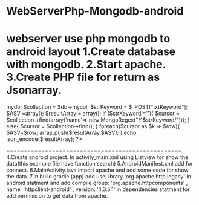 # WebServerPhp-Mongodb-android
webserver use php mongodb to android layout
1.Create database with mongodb.
2.Start apache.
3.Create PHP file for return as Jsonarray. 
==================================================
<?php
	$m = new MongoClient();
 $db = $m->mydb;
 $collection = $db->mycol;
$strKeyword =  $_POST["txtKeyword"];
 $ASV =array();
 $resultArray = array();
if ($strKeyword!=''){
 $cursor = $collection->find(array('name'=> new MongoRegex("/^$strKeyword/")));
 }
 else{
     $cursor = $collection->find();
 }

foreach($cursor as $k => $row){
   $ASV=$row;
   array_push($resultArray,$ASV);
}
echo json_encode($resultArray);
?>
==================================================
4.Create android project. In activity_main.xml using Listview for show the data(this example file have function search)
5.AndroidManifest.xml add <uses-permission android:name="android.permission.INTERNET"></uses-permission> for connect.
6.MainActivity.java import apache and add some code for show the data.
7.In build.gradle (app) add useLibrary 'org.apache.http.legacy' in android statment and add compile group: 'org.apache.httpcomponents' , name: 'httpclient-android' , version: '4.3.5.1'
in dependencies statment for add permission to get data from  apache.
